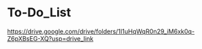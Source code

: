 # To-Do_List
https://drive.google.com/drive/folders/1I1uHqWqR0n29_iM6xk0q-Z6pXBsEG-XQ?usp=drive_link
